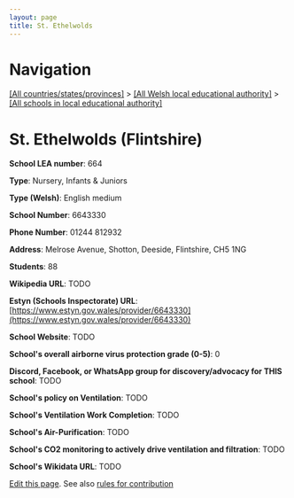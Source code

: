 ```yaml
---
layout: page
title: St. Ethelwolds
---
```

# Navigation

[[All countries/states/provinces]](../../..) > [[All Welsh local educational authority]](../..) > [[All schools in local educational authority]](..)

# St. Ethelwolds (Flintshire)

**School LEA number**: 664

**Type**: Nursery, Infants & Juniors

**Type (Welsh)**: English medium

**School Number**: 6643330

**Phone Number**: 01244 812932

**Address**: Melrose Avenue, Shotton, Deeside, Flintshire, CH5 1NG

**Students**: 88

**Wikipedia URL**: TODO

**Estyn (Schools Inspectorate) URL**: [https://www.estyn.gov.wales/provider/6643330](https://www.estyn.gov.wales/provider/6643330)

**School Website**: TODO

**School's overall airborne virus protection grade (0-5)**: 0

**Discord, Facebook, or WhatsApp group for discovery/advocacy for THIS school**: TODO

**School's policy on Ventilation**: TODO

**School's Ventilation Work Completion**: TODO

**School's Air-Purification**: TODO

**School's CO2 monitoring to actively drive ventilation and filtration**: TODO

**School's Wikidata URL**: TODO




[Edit this page](https://github.com/ventilate-schools/Wales/edit/prif/./Flintshire/St._Ethelwolds.md). See also [rules for contribution](../../../contribution-rules/)